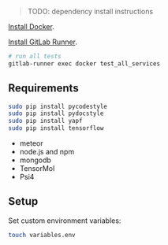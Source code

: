 > TODO: dependency install instructions

[Install Docker](https://docs.docker.com/install/).

[Install GitLab Runner](https://docs.gitlab.com/runner/install/).
~~~sh
# run all tests
gitlab-runner exec docker test_all_services
~~~

## Requirements

```sh
sudo pip install pycodestyle
sudo pip install pydocstyle
sudo pip install yapf
sudo pip install tensorflow
```

* meteor
* node.js and npm
* mongodb
* TensorMol
* Psi4

## Setup

Set custom environment variables:

```sh
touch variables.env
```

